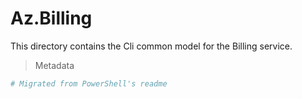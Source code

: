 <!-- region Generated -->
# Az.Billing
This directory contains the Cli common model for the Billing service.

> Metadata
``` yaml
# Migrated from PowerShell's readme

```

